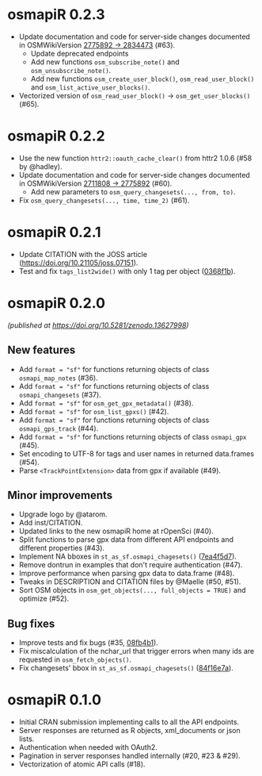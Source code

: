# osmapiR 0.2.3

* Update documentation and code for server-side changes documented in OSMWikiVersion
  [2775892 -> 2834473](https://wiki.openstreetmap.org/w/index.php?title=API_v0.6&diff=2834473&oldid=2775892) (#63).
  * Update deprecated endpoints
  * Add new functions `osm_subscribe_note()` and `osm_unsubscribe_note()`.
  * Add new functions `osm_create_user_block()`, `osm_read_user_block()` and `osm_list_active_user_blocks()`.
* Vectorized version of `osm_read_user_block()` -> `osm_get_user_blocks()` (#65).

# osmapiR 0.2.2

* Use the new function `httr2::oauth_cache_clear()` from httr2 1.0.6 (#58 by @hadley).
* Update documentation and code for server-side changes documented in OSMWikiVersion
  [2711808 -> 2775892](https://wiki.openstreetmap.org/w/index.php?title=API_v0.6&diff=2775892&oldid=2711808) (#60).
  * Add new parameters to `osm_query_changesets(..., from, to)`.
* Fix `osm_query_changesets(..., time, time_2)` (#61).

# osmapiR 0.2.1

* Update CITATION with the JOSS article (<https://doi.org/10.21105/joss.07151>).
* Test and fix `tags_list2wide()` with only 1 tag per object ([0368f1b](https://github.com/ropensci/osmapiR/commit/0368f1bf5ea9a0ba670d4dbd356846873460e96c)).


# osmapiR 0.2.0 
*(published at <https://doi.org/10.5281/zenodo.13627998>)*

## New features

* Add `format = "sf"` for functions returning objects of class `osmapi_map_notes` (#36).
* Add `format = "sf"` for functions returning objects of class `osmapi_changesets` (#37).
* Add `format = "sf"` for `osm_get_gpx_metadata()` (#38).
* Add `format = "sf"` for `osm_list_gpxs()` (#42).
* Add `format = "sf"` for functions returning objects of class `osmapi_gps_track` (#44).
* Add `format = "sf"` for functions returning objects of class `osmapi_gpx` (#45).
* Set encoding to UTF-8 for tags and user names in returned data.frames (#54).
* Parse `<TrackPointExtension>` data from gpx if available (#49).

## Minor improvements
  
* Upgrade logo by @atarom.
* Add inst/CITATION.
* Updated links to the new osmapiR home at rOpenSci (#40).
* Split functions to parse gpx data from different API endpoints and different properties (#43).
* Implement NA bboxes in `st_as_sf.osmapi_chagesets()` ([7ea4f5d7](https://github.com/ropensci/osmapiR/commit/7ea4f5d7f412ef8cf7691741b836cf45ddeb61f2)).
* Remove dontrun in examples that don't require authentication (#47).
* Improve performance when parsing gpx data to data.frame (#48).
* Tweaks in DESCRIPTION and CITATION files by @Maelle (#50, #51).
* Sort OSM objects in `osm_get_objects(..., full_objects = TRUE)` and optimize (#52).

## Bug fixes

* Improve tests and fix bugs (#35, [08fb4b1](https://github.com/ropensci/osmapiR/commit/08fb4b10abf0270d8bea2473b02b2520ba341521)).
* Fix miscalculation of the nchar_url that trigger errors when many ids are requested in `osm_fetch_objects()`.
* Fix changesets' bbox in `st_as_sf.osmapi_chagesets()` ([84f16e7a](https://github.com/ropensci/osmapiR/commit/84f16e7adda087ab707cc2644c79ff1590cf307e)). 


# osmapiR 0.1.0

* Initial CRAN submission implementing calls to all the API endpoints.
* Server responses are returned as R objects, xml_documents or json lists.
* Authentication when needed with OAuth2.
* Pagination in server responses handled internally (#20, #23 & #29).
* Vectorization of atomic API calls (#18).
